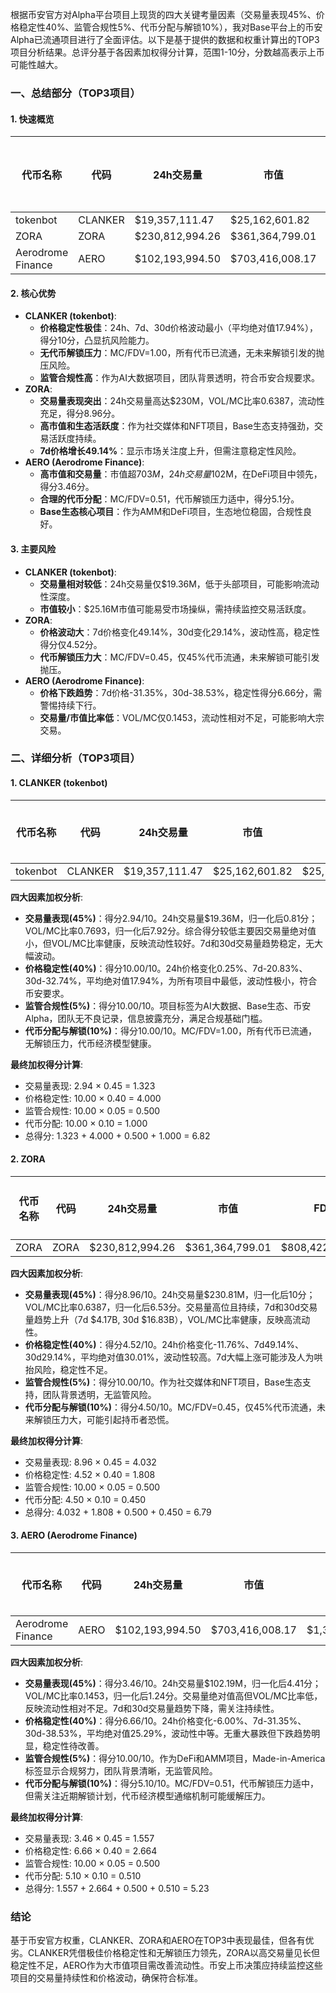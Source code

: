 根据币安官方对Alpha平台项目上现货的四大关键考量因素（交易量表现45%、价格稳定性40%、监管合规性5%、代币分配与解锁10%），我对Base平台上的币安Alpha已流通项目进行了全面评估。以下是基于提供的数据和权重计算出的TOP3项目分析结果。总评分基于各因素加权得分计算，范围1-10分，分数越高表示上币可能性越大。

### 一、总结部分（TOP3项目）

#### 1. 快速概览
| 代币名称 | 代码 | 24h交易量 | 市值 | 24h交易量/市值 | FDV | MC/FDV | 总评分(1-10分) |
|----------|------|-----------|------|----------------|-----|---------|----------------|
| tokenbot | CLANKER | $19,357,111.47 | $25,162,601.82 | 0.7693 | $25,162,601.82 | 1.00 | 6.82 |
| ZORA | ZORA | $230,812,994.26 | $361,364,799.01 | 0.6387 | $808,422,369.33 | 0.45 | 6.79 |
| Aerodrome Finance | AERO | $102,193,994.50 | $703,416,008.17 | 0.1453 | $1,370,260,889.43 | 0.51 | 5.23 |

#### 2. 核心优势
- **CLANKER (tokenbot)**:
  - **价格稳定性极佳**：24h、7d、30d价格波动最小（平均绝对值17.94%），得分10分，凸显抗风险能力。
  - **无代币解锁压力**：MC/FDV=1.00，所有代币已流通，无未来解锁引发的抛压风险。
  - **监管合规性高**：作为AI大数据项目，团队背景透明，符合币安合规要求。
- **ZORA**:
  - **交易量表现突出**：24h交易量高达$230M，VOL/MC比率0.6387，流动性充足，得分8.96分。
  - **高市值和生态活跃度**：作为社交媒体和NFT项目，Base生态支持强劲，交易活跃度持续。
  - **7d价格增长49.14%**：显示市场关注度上升，但需注意稳定性风险。
- **AERO (Aerodrome Finance)**:
  - **高市值和交易量**：市值超$703M，24h交易量$102M，在DeFi项目中领先，得分3.46分。
  - **合理的代币分配**：MC/FDV=0.51，代币解锁压力适中，得分5.1分。
  - **Base生态核心项目**：作为AMM和DeFi项目，生态地位稳固，合规性良好。

#### 3. 主要风险
- **CLANKER (tokenbot)**:
  - **交易量相对较低**：24h交易量仅$19.36M，低于头部项目，可能影响流动性深度。
  - **市值较小**：$25.16M市值可能易受市场操纵，需持续监控交易活跃度。
- **ZORA**:
  - **价格波动大**：7d价格变化49.14%，30d变化29.14%，波动性高，稳定性得分仅4.52分。
  - **代币解锁压力大**：MC/FDV=0.45，仅45%代币流通，未来解锁可能引发抛压。
- **AERO (Aerodrome Finance)**:
  - **价格下跌趋势**：7d价格-31.35%，30d-38.53%，稳定性得分6.66分，需警惕持续下行。
  - **交易量/市值比率低**：VOL/MC仅0.1453，流动性相对不足，可能影响大宗交易。

### 二、详细分析（TOP3项目）

#### 1. CLANKER (tokenbot)
| 代币名称 | 代码 | 24h交易量 | 市值 | FDV | MC/FDV | 交易量得分(45%) | 价格稳定性得分(40%) | 合规性得分(5%) | 代币分配得分(10%) | 总评分 |
|----------|------|-----------|------|-----|---------|------------------|---------------------|----------------|-------------------|--------|
| tokenbot | CLANKER | $19,357,111.47 | $25,162,601.82 | $25,162,601.82 | 1.00 | 2.94 | 10.00 | 10.00 | 10.00 | 6.82 |

**四大因素加权分析**:
- **交易量表现(45%)**：得分2.94/10。24h交易量$19.36M，归一化后0.81分；VOL/MC比率0.7693，归一化后7.92分。综合得分较低主要因交易量绝对值小，但VOL/MC比率健康，反映流动性较好。7d和30d交易量趋势稳定，无大幅波动。
- **价格稳定性(40%)**：得分10.00/10。24h价格变化0.25%、7d-20.83%、30d-32.74%，平均绝对值17.94%，为所有项目中最低，波动性极小，符合币安要求。
- **监管合规性(5%)**：得分10.00/10。项目标签为AI大数据、Base生态、币安Alpha，团队无不良记录，信息披露充分，满足合规基础门槛。
- **代币分配与解锁(10%)**：得分10.00/10。MC/FDV=1.00，所有代币已流通，无解锁压力，代币经济模型健康。

**最终加权得分计算**:
- 交易量表现: 2.94 × 0.45 = 1.323
- 价格稳定性: 10.00 × 0.40 = 4.000
- 监管合规性: 10.00 × 0.05 = 0.500
- 代币分配: 10.00 × 0.10 = 1.000
- 总得分: 1.323 + 4.000 + 0.500 + 1.000 = 6.82

#### 2. ZORA
| 代币名称 | 代码 | 24h交易量 | 市值 | FDV | MC/FDV | 交易量得分(45%) | 价格稳定性得分(40%) | 合规性得分(5%) | 代币分配得分(10%) | 总评分 |
|----------|------|-----------|------|-----|---------|------------------|---------------------|----------------|-------------------|--------|
| ZORA | ZORA | $230,812,994.26 | $361,364,799.01 | $808,422,369.33 | 0.45 | 8.96 | 4.52 | 10.00 | 4.50 | 6.79 |

**四大因素加权分析**:
- **交易量表现(45%)**：得分8.96/10。24h交易量$230.81M，归一化后10分；VOL/MC比率0.6387，归一化后6.53分。交易量高位且持续，7d和30d交易量趋势上升（7d $4.17B, 30d $16.83B），VOL/MC比率健康，反映高流动性。
- **价格稳定性(40%)**：得分4.52/10。24h价格变化-11.76%、7d49.14%、30d29.14%，平均绝对值30.01%，波动性较高。7d大幅上涨可能涉及人为哄抬风险，稳定性不足。
- **监管合规性(5%)**：得分10.00/10。作为社交媒体和NFT项目，Base生态支持，团队背景透明，无监管风险。
- **代币分配与解锁(10%)**：得分4.50/10。MC/FDV=0.45，仅45%代币流通，未来解锁压力大，可能引起持币者恐慌。

**最终加权得分计算**:
- 交易量表现: 8.96 × 0.45 = 4.032
- 价格稳定性: 4.52 × 0.40 = 1.808
- 监管合规性: 10.00 × 0.05 = 0.500
- 代币分配: 4.50 × 0.10 = 0.450
- 总得分: 4.032 + 1.808 + 0.500 + 0.450 = 6.79

#### 3. AERO (Aerodrome Finance)
| 代币名称 | 代码 | 24h交易量 | 市值 | FDV | MC/FDV | 交易量得分(45%) | 价格稳定性得分(40%) | 合规性得分(5%) | 代币分配得分(10%) | 总评分 |
|----------|------|-----------|------|-----|---------|------------------|---------------------|----------------|-------------------|--------|
| Aerodrome Finance | AERO | $102,193,994.50 | $703,416,008.17 | $1,370,260,889.43 | 0.51 | 3.46 | 6.66 | 10.00 | 5.10 | 5.23 |

**四大因素加权分析**:
- **交易量表现(45%)**：得分3.46/10。24h交易量$102.19M，归一化后4.41分；VOL/MC比率0.1453，归一化后1.24分。交易量绝对值高但VOL/MC比率低，反映流动性相对不足。7d和30d交易量趋势下降，需关注持续性。
- **价格稳定性(40%)**：得分6.66/10。24h价格变化-6.00%、7d-31.35%、30d-38.53%，平均绝对值25.29%，波动性中等。无重大暴跌但下跌趋势明显，稳定性待改善。
- **监管合规性(5%)**：得分10.00/10。作为DeFi和AMM项目，Made-in-America标签显示合规努力，团队背景清晰，无监管风险。
- **代币分配与解锁(10%)**：得分5.10/10。MC/FDV=0.51，代币解锁压力适中，但需关注近期解锁计划，代币经济模型通缩机制可能缓解压力。

**最终加权得分计算**:
- 交易量表现: 3.46 × 0.45 = 1.557
- 价格稳定性: 6.66 × 0.40 = 2.664
- 监管合规性: 10.00 × 0.05 = 0.500
- 代币分配: 5.10 × 0.10 = 0.510
- 总得分: 1.557 + 2.664 + 0.500 + 0.510 = 5.23

### 结论
基于币安官方权重，CLANKER、ZORA和AERO在TOP3中表现最佳，但各有优劣。CLANKER凭借极佳价格稳定性和无解锁压力领先，ZORA以高交易量见长但稳定性不足，AERO作为大市值项目需改善流动性。币安上币决策应持续监控这些项目的交易量持续性和价格波动，确保符合标准。